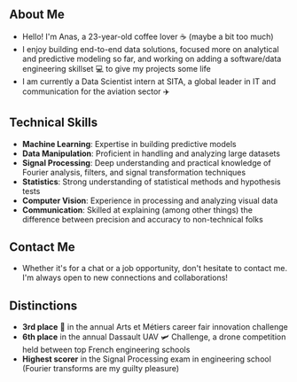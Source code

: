 ## About Me
* Hello! I'm Anas, a 23-year-old coffee lover ☕ (maybe a bit too much)
* I enjoy building end-to-end data solutions, focused more on analytical and predictive modeling so far, and working on adding a software/data engineering skillset 💻 to give my projects some life
* I am currently a Data Scientist intern at SITA, a global leader in IT and communication for the aviation sector ✈️

## Technical Skills
* **Machine Learning**: Expertise in building predictive models
* **Data Manipulation**: Proficient in handling and analyzing large datasets
* **Signal Processing**: Deep understanding and practical knowledge of Fourier analysis, filters, and signal transformation techniques
* **Statistics**: Strong understanding of statistical methods and hypothesis tests
* **Computer Vision**: Experience in processing and analyzing visual data
* **Communication**: Skilled at explaining (among other things) the difference between precision and accuracy to non-technical folks
  
## Contact Me
* Whether it's for a chat or a job opportunity, don't hesitate to contact me. I'm always open to new connections and collaborations!

## Distinctions
* **3rd place** 🥉 in the annual Arts et Métiers career fair innovation challenge
* **6th place** in the annual Dassault UAV 🛩️ Challenge, a drone competition held between top French engineering schools
* **Highest scorer** in the Signal Processing exam in engineering school (Fourier transforms are my guilty pleasure)
